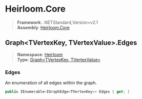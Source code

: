 # Heirloom.Core

> **Framework**: .NETStandard,Version=v2.1  
> **Assembly**: [Heirloom.Core][0]  

## Graph\<TVertexKey, TVertexValue>.Edges

> **Namespace**: [Heirloom][0]  
> **Type**: [Graph\<TVertexKey, TVertexValue>][1]  

### Edges

An enumeration of all edges within the graph.

```cs
public IEnumerable<IGraphEdge<TVertexKey>> Edges { get; }
```

[0]: ../../../Heirloom.Core.md
[1]: ../Graph[TVertexKey,TVertexValue].md
